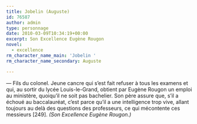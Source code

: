 ```yaml
---
title: Jobelin (Auguste)
id: 76587
author: admin
type: personnage
date: 2010-03-09T10:34:19+00:00
excerpt: Son Excellence Eugène Rougon
novel:
  - excellence
rm_character_name_main: 'Jobelin '
rm_character_name_secondary: Auguste

---
```

— Fils du colonel. Jeune cancre qui s&rsquo;est fait refuser à tous les examens et qui, au sortir du lycée Louis-le-Grand, obtient par Eugène Rougon un emploi au ministère, quoiqu&rsquo;il ne soit pas bachelier. Son père assure que, s&rsquo;il a échoué au baccalauréat, c&rsquo;est parce qu&rsquo;il a une intelligence trop vive, allant toujours au delà des questions des professeurs, ce qui mécontente ces messieurs [249]. _(Son Excellence Eugène Rougon.)_